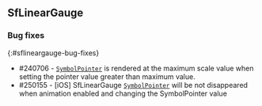 ## SfLinearGauge

### Bug fixes
{:#sflineargauge-bug-fixes}

* \#240706 - [`SymbolPointer`](https://help.syncfusion.com/xamarin/circulargauge/pointers#marker-pointer) is rendered at the maximum scale value when setting the pointer value greater than maximum value.
* \#250155 - [iOS] SfLinearGauge [`SymbolPointer`](https://help.syncfusion.com/xamarin/circulargauge/pointers#marker-pointer) will be not disappeared when animation enabled and changing the SymbolPointer value